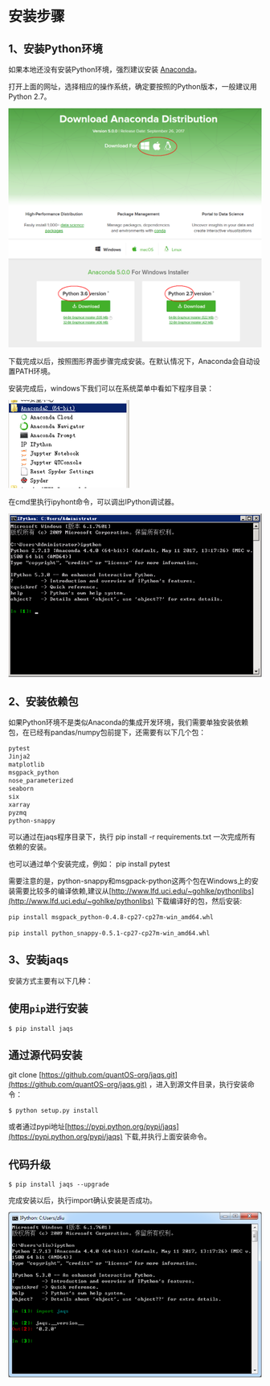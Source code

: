 
# 安装步骤



1、安装Python环境
------

如果本地还没有安装Python环境，强烈建议安装 [Anaconda](http://www.continuum.io/downloads "Anaconda")。

打开上面的网址，选择相应的操作系统，确定要按照的Python版本，一般建议用Python 2.7。

![](img/anac.png)

下载完成以后，按照图形界面步骤完成安装。在默认情况下，Anaconda会自动设置PATH环境。

安装完成后，windows下我们可以在系统菜单中看如下程序目录：

![](img/anac_m.png)


在cmd里执行ipyhont命令，可以调出IPython调试器。

![](img/anac_ipython.png)


2、安装依赖包
----------------

如果Python环境不是类似Anaconda的集成开发环境，我们需要单独安装依赖包，在已经有pandas/numpy包前提下，还需要有以下几个包：

	pytest
	Jinja2
	matplotlib
	msgpack_python
	nose_parameterized
	seaborn
	six
	xarray
	pyzmq
	python-snappy

可以通过在jaqs程序目录下，执行 pip install -r requirements.txt 一次完成所有依赖的安装。

也可以通过单个安装完成，例如： pip install pytest

需要注意的是，python-snappy和msgpack-python这两个包在Windows上的安装需要比较多的编译依赖,建议从[http://www.lfd.uci.edu/~gohlke/pythonlibs](http://www.lfd.uci.edu/~gohlke/pythonlibs) 下载编译好的包，然后安装:

	pip install msgpack_python-0.4.8-cp27-cp27m-win_amd64.whl 
	
	pip install python_snappy-0.5.1-cp27-cp27m-win_amd64.whl



3、安装jaqs
--------


安装方式主要有以下几种：

使用``pip``进行安装
-----------------------
    $ pip install jaqs


通过源代码安装
--------
git clone [https://github.com/quantOS-org/jaqs.git](https://github.com/quantOS-org/jaqs.git) ，进入到源文件目录，执行安装命令：
	
	$ python setup.py install

或者通过pypi地址[https://pypi.python.org/pypi/jaqs](https://pypi.python.org/pypi/jaqs) 下载,并执行上面安装命令。

代码升级
--------

	$ pip install jaqs --upgrade


完成安装以后，执行import确认安装是否成功。

![](img/jaqs_test.png)